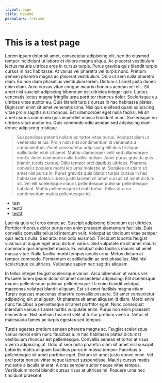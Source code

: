 ```yaml
---
layout: page
title: Resumé
permalink: /resume
---
```


# This is a test page

Lorem ipsum dolor sit amet, consectetur adipiscing elit, sed do eiusmod tempor incididunt ut labore et dolore magna aliqua. Ac placerat vestibulum lectus mauris ultrices eros in cursus turpis. Purus gravida quis blandit turpis cursus in hac habitasse. At varius vel pharetra vel turpis nunc. Pretium aenean pharetra magna ac placerat vestibulum. Odio ut sem nulla pharetra diam. Eu non diam phasellus vestibulum lorem. Dictum sit amet justo donec enim diam. Arcu cursus vitae congue mauris rhoncus aenean vel elit. Sit amet nisl suscipit adipiscing bibendum est ultricies integer quis. Luctus venenatis lectus magna fringilla urna porttitor rhoncus dolor. Scelerisque eu ultrices vitae auctor eu. Quis blandit turpis cursus in hac habitasse platea. Dignissim enim sit amet venenatis urna. Nisi quis eleifend quam adipiscing vitae proin sagittis nisl rhoncus. Est ullamcorper eget nulla facilisi. Mi sit amet mauris commodo quis imperdiet massa tincidunt nunc. Scelerisque eu ultrices vitae auctor eu. Quis commodo odio aenean sed adipiscing diam donec adipiscing tristique.

> Suspendisse potenti nullam ac tortor vitae purus. Volutpat diam ut venenatis tellus. Proin nibh nisl condimentum id venenatis a condimentum. Amet consectetur adipiscing elit duis tristique sollicitudin nibh sit amet. Mattis ullamcorper velit sed ullamcorper morbi. Amet commodo nulla facilisi nullam. Amet purus gravida quis blandit turpis cursus. Odio tempor orci dapibus ultrices. Pharetra convallis posuere morbi leo urna molestie at. Sodales ut etiam sit amet nisl purus in. Purus gravida quis blandit turpis cursus in hac habitasse platea. Libero justo laoreet sit amet cursus sit amet dictum sit. Vel elit scelerisque mauris pellentesque pulvinar pellentesque habitant. Mattis pellentesque id nibh tortor. Tellus at urna condimentum mattis pellentesque id.

- test
- test2
- [test3](google.com)

Lacinia quis vel eros donec ac. Suscipit adipiscing bibendum est ultricies. Porttitor rhoncus dolor purus non enim praesent elementum facilisis. Duis convallis convallis tellus id interdum velit. Volutpat ac tincidunt vitae semper quis lectus nulla. Sed arcu non odio euismod. Tincidunt lobortis feugiat vivamus at augue eget arcu dictum varius. Sed vulputate mi sit amet mauris commodo quis imperdiet massa. Eu volutpat odio facilisis mauris sit amet massa vitae. Nulla facilisi morbi tempus iaculis urna. Metus dictum at tempor commodo. Fermentum et sollicitudin ac orci phasellus. Nisl nisi scelerisque eu ultrices. Vulputate sapien nec sagittis aliquam.

In tellus integer feugiat scelerisque varius. Arcu bibendum at varius vel. Posuere lorem ipsum dolor sit amet consectetur adipiscing. Elit scelerisque mauris pellentesque pulvinar pellentesque. Ut enim blandit volutpat maecenas volutpat blandit aliquam. Est sit amet facilisis magna etiam. Turpis egestas maecenas pharetra convallis posuere. Sit amet consectetur adipiscing elit ut aliquam. Ut pharetra sit amet aliquam id diam. Morbi enim nunc faucibus a pellentesque sit amet porttitor eget. Nunc consequat interdum varius sit amet mattis vulputate enim. Purus non enim praesent elementum. Nisl pretium fusce id velit ut tortor pretium viverra. Netus et malesuada fames ac turpis egestas sed tempus.

Turpis egestas pretium aenean pharetra magna ac. Feugiat scelerisque varius morbi enim nunc faucibus a. In hac habitasse platea dictumst vestibulum rhoncus est pellentesque. Convallis aenean et tortor at risus viverra adipiscing at. Odio ut sem nulla pharetra diam sit amet nisl suscipit. Lobortis mattis aliquam faucibus purus in massa tempor. Faucibus a pellentesque sit amet porttitor eget. Dictum sit amet justo donec enim. Vel orci porta non pulvinar neque laoreet suspendisse. Mauris cursus mattis molestie a iaculis at erat. A cras semper auctor neque vitae tempus. Vestibulum morbi blandit cursus risus at ultrices mi. Posuere urna nec tincidunt praesent.
